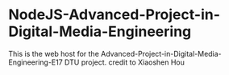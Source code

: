 # NodeJS-Advanced-Project-in-Digital-Media-Engineering
This is the web host for the Advanced-Project-in-Digital-Media-Engineering-E17 DTU project. credit to Xiaoshen Hou
